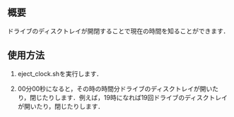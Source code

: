 ## 概要
ドライブのディスクトレイが開閉することで現在の時間を知ることができます．

## 使用方法
1. eject_clock.shを実行します．

2.  00分00秒になると，その時の時間分ドライブのディスクトレイが開いたり，閉じたりします．例えば，19時になれば19回ドライブのディスクトレイが開いたり，閉じたりします．
